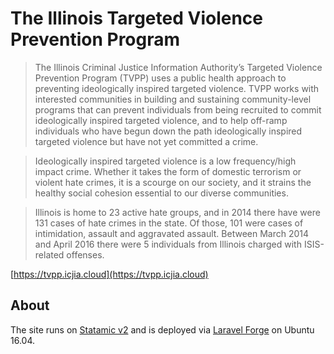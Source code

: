 # The Illinois Targeted Violence Prevention Program

> The Illinois Criminal Justice Information Authority’s Targeted Violence Prevention Program (TVPP) uses a public health approach to preventing ideologically inspired targeted violence. TVPP works with interested communities in building and sustaining community-level programs that can prevent individuals from being recruited to commit ideologically inspired targeted violence, and to help off-ramp individuals who have begun down the path ideologically inspired targeted violence but have not yet committed a crime.

> Ideologically inspired targeted violence is a low frequency/high impact crime. Whether it takes the form of domestic terrorism or violent hate crimes, it is a scourge on our society, and it strains the healthy social cohesion essential to our diverse communities.

> Illinois is home to 23 active hate groups, and in 2014 there have were 131 cases of hate crimes in the state. Of those, 101 were cases of intimidation, assault and aggravated assault. Between March 2014 and April 2016 there were 5 individuals from Illinois charged with ISIS-related offenses.

[https://tvpp.icjia.cloud](https://tvpp.icjia.cloud)

## About

The site runs on [Statamic v2](https://statamic.com/) and is deployed via [Laravel Forge](https://forge.laravel.com/) on Ubuntu 16.04.